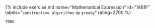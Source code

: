 {% include exercise.md name="Mathematical Expression" id="1461F" labels="`constructive algorithms` `dp` `greedy`" rating=2700  %}

```
TODO
```
